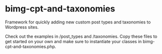 # bimg-cpt-and-taxonomies

Framework for quickly adding new custom post types and taxonomies to Wordpress sites.

Check out the examples in /post_types and /taxonomies. Copy these files to get started on your own and make sure to instantiate your classes in bimg-cpt-and-taxonomies.php.
